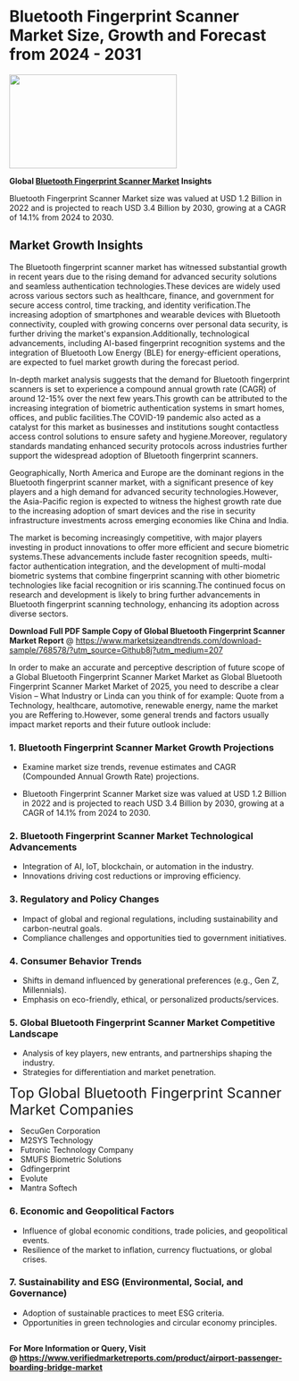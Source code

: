 <H1>Bluetooth Fingerprint Scanner Market Size, Growth and Forecast from 2024 - 2031</H1><img class="aligncenter size-medium wp-image-584254" src="https://thirdeyenews.in/wp-content/uploads/2024/09/Global-Market-Research-300x168.jpeg" alt="" width="300" height="168" /><p><strong>Global&nbsp;<a href="https://www.marketsizeandtrends.com/download-sample/768578/?utm_source=Github8j?utm_medium=207">Bluetooth Fingerprint Scanner Market</a> Insights</strong></p><p>Bluetooth Fingerprint Scanner Market size was valued at USD 1.2 Billion in 2022 and is projected to reach USD 3.4 Billion by 2030, growing at a CAGR of 14.1% from 2024 to 2030.</p><p><h2>Market Growth Insights</h2> <p>The Bluetooth fingerprint scanner market has witnessed substantial growth in recent years due to the rising demand for advanced security solutions and seamless authentication technologies.These devices are widely used across various sectors such as healthcare, finance, and government for secure access control, time tracking, and identity verification.The increasing adoption of smartphones and wearable devices with Bluetooth connectivity, coupled with growing concerns over personal data security, is further driving the market's expansion.Additionally, technological advancements, including AI-based fingerprint recognition systems and the integration of Bluetooth Low Energy (BLE) for energy-efficient operations, are expected to fuel market growth during the forecast period.</p> <p>In-depth market analysis suggests that the demand for Bluetooth fingerprint scanners is set to experience a compound annual growth rate (CAGR) of around 12-15% over the next few years.This growth can be attributed to the increasing integration of biometric authentication systems in smart homes, offices, and public facilities.The COVID-19 pandemic also acted as a catalyst for this market as businesses and institutions sought contactless access control solutions to ensure safety and hygiene.Moreover, regulatory standards mandating enhanced security protocols across industries further support the widespread adoption of Bluetooth fingerprint scanners.</p> <p>Geographically, North America and Europe are the dominant regions in the Bluetooth fingerprint scanner market, with a significant presence of key players and a high demand for advanced security technologies.However, the Asia-Pacific region is expected to witness the highest growth rate due to the increasing adoption of smart devices and the rise in security infrastructure investments across emerging economies like China and India.</p> <p>The market is becoming increasingly competitive, with major players investing in product innovations to offer more efficient and secure biometric systems.These advancements include faster recognition speeds, multi-factor authentication integration, and the development of multi-modal biometric systems that combine fingerprint scanning with other biometric technologies like facial recognition or iris scanning.The continued focus on research and development is likely to bring further advancements in Bluetooth fingerprint scanning technology, enhancing its adoption across diverse sectors.</p> <p><span class=""><strong>Download Full PDF Sample Copy of Global Bluetooth Fingerprint Scanner Market Report</strong> @ <a href="https://www.marketsizeandtrends.com/download-sample/768578/?utm_source=Github8j?utm_medium=207" target="_blank">https://www.marketsizeandtrends.com/download-sample/768578/?utm_source=Github8j?utm_medium=207</a></span></p><p>In order to make an accurate and perceptive description of future scope of a Global&nbsp;Bluetooth Fingerprint Scanner Market Market as Global&nbsp;Bluetooth Fingerprint Scanner Market Market of 2025, you need to describe a clear Vision &ndash; What Industry or Linda can you think of for example: Quote from a Technology, healthcare, automotive, renewable energy, name the market you are Reffering to.However, some general trends and factors usually impact market reports and their future outlook include:</p><h3>1.&nbsp;<strong>Bluetooth Fingerprint Scanner Market Growth Projections</strong></h3><ul><li>Examine market size trends, revenue estimates and CAGR (Compounded Annual Growth Rate) projections.</li><li><p>Bluetooth Fingerprint Scanner Market size was valued at USD 1.2 Billion in 2022 and is projected to reach USD 3.4 Billion by 2030, growing at a CAGR of 14.1% from 2024 to 2030.</p></li></ul><h3>2.&nbsp;<strong>Bluetooth Fingerprint Scanner Market Technological Advancements</strong></h3><ul><li>Integration of AI, IoT, blockchain, or automation in the industry.</li><li>Innovations driving cost reductions or improving efficiency.</li></ul><h3>3.&nbsp;<strong>Regulatory and Policy Changes</strong></h3><ul><li>Impact of global and regional regulations, including sustainability and carbon-neutral goals.</li><li>Compliance challenges and opportunities tied to government initiatives.</li></ul><h3>4.&nbsp;<strong>Consumer Behavior Trends</strong></h3><ul><li>Shifts in demand influenced by generational preferences (e.g., Gen Z, Millennials).</li><li>Emphasis on eco-friendly, ethical, or personalized products/services.</li></ul><h3>5.&nbsp;<strong>Global Bluetooth Fingerprint Scanner Market Competitive Landscape</strong></h3><ul><li>Analysis of key players, new entrants, and partnerships shaping the industry.</li><li>Strategies for differentiation and market penetration.</li></ul><p data-pm-slice="1 1 []"><span style="color: inherit; font-family: inherit; font-size: 25px;">Top Global Bluetooth Fingerprint Scanner Market Companies</span></p><div class="" data-test-id=""><p><li>SecuGen Corporation</li><li> M2SYS Technology</li><li> Futronic Technology Company</li><li> SMUFS Biometric Solutions</li><li> Gdfingerprint</li><li> Evolute</li><li> Mantra Softech</li></p></div><h3>6.&nbsp;<strong>Economic and Geopolitical Factors</strong></h3><ul><li>Influence of global economic conditions, trade policies, and geopolitical events.</li><li>Resilience of the market to inflation, currency fluctuations, or global crises.</li></ul><h3>7.&nbsp;<strong>Sustainability and ESG (Environmental, Social, and Governance)</strong></h3><ul><li>Adoption of sustainable practices to meet ESG criteria.</li><li>Opportunities in green technologies and circular economy principles.</li></ul><h2><strong style="font-size: 14px;">For More Information or Query, Visit @&nbsp;</strong><a style="background-color: #ffffff; font-size: 14px;" href="https://www.marketsizeandtrends.com/report/bluetooth-fingerprint-scanner-market/" target="_blank">https://www.verifiedmarketreports.com/product/airport-passenger-boarding-bridge-market</a></h2>